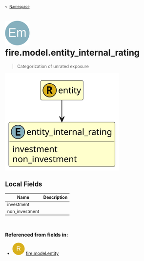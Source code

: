 <sub>&lt;&nbsp; [Namespace](index.md)</sub>
# <img src='images/enumType-lg.svg'/> fire.model.entity_internal_rating
>  
>Categorization of unrated exposure
> 
<img src='images/fire.model.entity_internal_rating.svg'/>


## Local Fields


| Name        | Description |
| ----------- | ----------- |
| investment |   |
| non_investment |   |

<br/>

### Referenced from fields in:
- <img src='images/recordType.svg'/> [fire.model.entity](UDT-fire.model.entity.md)
